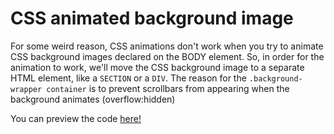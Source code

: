 # CSS animated background image
For some weird reason, CSS animations don't work when you try to animate CSS background images declared on the BODY element. So, in order for the animation to work, we'll move the CSS background image to a separate HTML element, like a ``SECTION`` or a ``DIV``. The reason for the ``.background-wrapper container`` is to prevent scrollbars from appearing when the background animates (overflow:hidden)

You can preview the code [here!](https://htmlpreview.github.io/?https://github.com/davidvandenbor/snippets/blob/master/css-animated-background-image/index.html)



